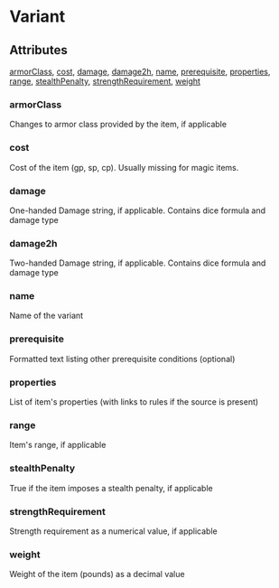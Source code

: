 # Variant


## Attributes

[armorClass](#armorclass), [cost](#cost), [damage](#damage), [damage2h](#damage2h), [name](#name), [prerequisite](#prerequisite), [properties](#properties), [range](#range), [stealthPenalty](#stealthpenalty), [strengthRequirement](#strengthrequirement), [weight](#weight)


### armorClass

Changes to armor class provided by the item, if applicable

### cost

Cost of the item (gp, sp, cp). Usually missing for magic items.

### damage

One-handed Damage string, if applicable. Contains dice formula and damage type

### damage2h

Two-handed Damage string, if applicable. Contains dice formula and damage type

### name

Name of the variant

### prerequisite

Formatted text listing other prerequisite conditions (optional)

### properties

List of item's properties (with links to rules if the source is present)

### range

Item's range, if applicable

### stealthPenalty

True if the item imposes a stealth penalty, if applicable

### strengthRequirement

Strength requirement as a numerical value, if applicable

### weight

Weight of the item (pounds) as a decimal value
